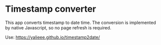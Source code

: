 # Timestamp converter
This app converts timestamp to date time. The conversion is implemented by native Javascript, so no page refresh is required.

Use: https://yalieee.github.io/timestamp2date/
